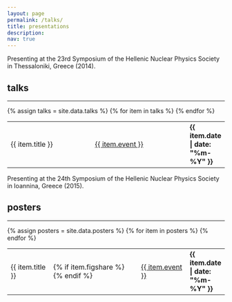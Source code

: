 ```yaml
---
layout: page
permalink: /talks/
title: presentations
description:
nav: true
---
```


<script type='text/javascript' src='https://d1bxh8uas1mnw7.cloudfront.net/assets/embed.js'></script>

<div class="row justify-content-sm-center">
    <div class="col-sm mt-3 mt-md-0">
        <img class="img-fluid" src="{{ site.baseurl }}/assets/img/about3.JPG" alt="" title=""/>
    </div>
</div>
<div class="caption">
    Presenting at the 23rd Symposium of the Hellenic Nuclear Physics Society in Thessaloniki, Greece (2014).
</div>


<div class="publications">  
   <h2>talks</h2>
  <hr>  
    <div class="table-responsive">
      <table class="table table-hover table-borderless">
        {% assign talks = site.data.talks  %}
      {% for item in talks %}
        <tr>
          <td>
           {{ item.title }}
          </td>
          <td>
           <a href="{{ item.page }}" target="_blank">{{ item.event }}</a>
          </td>
          <td  style="width: 15%"><strong>{{ item.date | date: "%m-%Y" }}</strong></td>
        </tr>
      {% endfor %}
      </table>
    </div>
</div>


<div class="row justify-content-sm-center">
    <div class="col-sm mt-3 mt-md-0">
        <img class="img-fluid" src="{{ site.baseurl }}/assets/img/poster.jpg" alt="" title=""/>
    </div>
</div>
<div class="caption">
    Presenting at the 24th Symposium of the Hellenic Nuclear Physics Society in Ioannina, Greece (2015).
</div>

<div class="publications">  
   <h2>posters</h2>
  <hr>  
    <div class="table-responsive">
      <table class="table table-hover table-borderless">
        {% assign posters = site.data.posters  %}
      {% for item in posters %}
        <tr>
          <td>
           {{ item.title }}
          </td>
          <td>
          {% if item.figshare %}
           <a href="https://doi.org/{{ item.figshare }}" target="_blank"><i class="ai ai-figshare ai-2x"></i></a>
          {% endif %}
          </td>
          <td>
           <a href="{{ item.page }}" target="_blank">{{ item.event }}</a>
          </td>
          <td  style="width: 15%"><strong>{{ item.date | date: "%m-%Y" }}</strong></td>
          <!--
          <td><div class='altmetric-embed' data-badge-popover="left" data-link-target='_blank' data-hide-no-mentions="true" data-badge-type='donut' data-doi="{{ item.figshare }}"></div> </td>
          -->
          </tr>
      {% endfor %}
      </table>
    </div>
</div>
